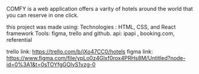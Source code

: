 COMFY is a web application offers a varity of hotels around the world that you can reserve in one click. 

this project was made using:
Technologies : HTML, CSS, and React framework
Tools: figma, trello and github. 
api: ipapi , booking.com, referential

trello link: https://trello.com/b/jXo47CC0/hotels
figma link: https://www.figma.com/file/ypLo0z4Glxf0rox4PRHs8M/Untitled?node-id=0%3A1&t=0sTOYfgGOlyS1vzg-0

